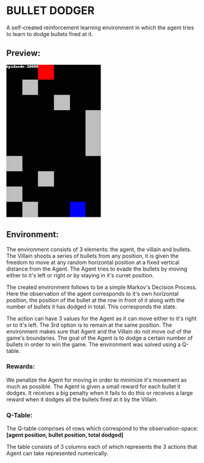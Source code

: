 # BULLET DODGER
A self-created reinforcement learning environment in which the agent tries to learn to dodge bullets fired at it.

## Preview:
![alt](https://raw.githubusercontent.com/atul-g/dodge_the_ammo/master/episode_10000.gif)

## Environment:
The environment consists of 3 elements: the agent, the villain and bullets. The Villain shoots a series of bullets from any position, it is given the freedom to move at any random horizontal position at a fixed vertical distance from the Agent. The Agent tries to evade the bullets by moving either to it's left or right or by staying in it's curret position.

The created environment follows to be a simple Markov's Decision Process. Here the observation of the agent corresponds to it's own horizontal position, the position of the bullet at the row in front of it along with the number of bullets it has dodged in total.
This corresponds the state.

The action can have 3 values for the Agent as it can move either to it's right or to it's left. The 3rd option is to remain
at the same position. The environment makes sure that Agent and the Villain do not move out of the game's boundaries. The goal
of the Agent is to dodge a certain number of bullets in order to win the game. The environment was solved using a Q-table.

### Rewards:
We penalize the Agent for moving in order to minimize it's movement as much as possible. The Agent is given a small reward for
each bullet it dodges. It receives a big penalty when it fails to do this or receives a large reward when it dodges all the
bullets fired at it by the Villain.

### Q-Table:
The Q-table comprises of rows which correspond to the observation-space:   
**[agent position, bullet position, total dodged]**

The table consists of 3 columns each of which represents the 3 actions that Agent can take represented numerically.

###
